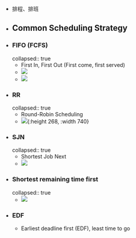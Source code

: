 - 排程、排班
- ## Common Scheduling Strategy
- ### FIFO (FCFS)
  collapsed:: true
	- First In, First Out (First come, first served)
	- ![](https://upload.wikimedia.org/wikipedia/commons/thumb/0/0c/Thread_pool.svg/600px-Thread_pool.svg.png)
	- ![](https://upload.wikimedia.org/wikipedia/commons/thumb/5/52/Data_Queue.svg/330px-Data_Queue.svg.png)
- ### RR
  collapsed:: true
	- Round-Robin Scheduling
	- ![](https://upload.wikimedia.org/wikipedia/commons/thumb/7/76/Round_Robin_Schedule_Example.jpg/525px-Round_Robin_Schedule_Example.jpg){:height 268, :width 740}
- ### SJN
  collapsed:: true
	- Shortest Job Next
	- ![](https://upload.wikimedia.org/wikipedia/commons/e/ec/Shortest_job_first.png)
- ### Shortest remaining time first
  collapsed:: true
	- ![](https://upload.wikimedia.org/wikipedia/commons/3/39/Shortest_remaining_time.png)
- ### EDF
	- Earliest deadline first (EDF), least time to go